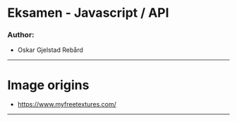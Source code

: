 # Eksamen - Javascript / API

### Author:

- Oskar Gjelstad Rebård

---

# Image origins

- https://www.myfreetextures.com/

---
